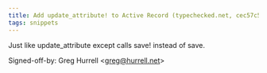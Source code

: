 ```yaml
---
title: Add update_attribute! to Active Record (typechecked.net, cec57c5)
tags: snippets
---
```


Just like update_attribute except calls save! instead of save.

Signed-off-by: Greg Hurrell &lt;greg@hurrell.net&gt;
